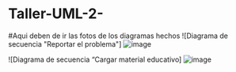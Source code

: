 # Taller-UML-2-
#Aqui deben de ir las fotos de los diagramas hechos 
![Diagrama de secuencia "Reportar el problema"]
![image](https://github.com/user-attachments/assets/065f7a44-3fd8-4acf-99e6-e016b92f0024)

![Diagrama de secuencia “Cargar material educativo]
![image](https://github.com/user-attachments/assets/804656e8-b281-40aa-9065-193e2593de6e)








